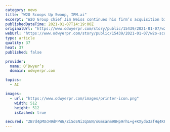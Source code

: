 ```yaml
---
category: news
title: "W2O Scoops Up Swoop, IPM.ai"
excerpt: "W2O Group chief Jim Weiss continues his firm’s acquisition binge by adding Swoop and IPM.ai data-driven technology firms to its line-up. Swoop and IPM.ai use machine learning, artificial intelligence and real-world data to solve healthcare challenges."
publishedDateTime: 2021-01-07T14:19:00Z
originalUrl: "https://www.odwyerpr.com/story/public/15439/2021-01-07/w2o-scoops-up-swoop-ipmai.html"
webUrl: "https://www.odwyerpr.com/story/public/15439/2021-01-07/w2o-scoops-up-swoop-ipmai.html"
type: article
quality: 37
heat: 37
published: false

provider:
  name: O’Dwyer’s
  domain: odwyerpr.com

topics:
  - AI

images:
  - url: "https://www.odwyerpr.com/images/printer-icon.png"
    width: 512
    height: 512
    isCached: true

secured: "ZB7d4pMUcH9dPPWG/ZiSoSNi3qSEN/o6msanm98Hp9rhL+g+KXydo3afHq4KFJ1xZb97mz3cztMlFWlHYjNTSo50ngy/uZPwy+QM/t8f3IWIalmb2QMgnQpSyJ4E1nBLC3apuSGdZYGZ/957h3EqtRYT9vvj6/QHvDBZcnTn++1qkEPluet5NkMPzcFdq085fjo7ER/kStIiJy+/RARNbgnjST+5GlrYhmM5o0dfPBxjIC4WdbnUIImsNN+61PSVw2mIuiIQzQeWa26Y7e144xQH7vRImJThbIQtV1SIG5yNN8qJV18pnSBwawqHENKW5/JVJn+IKaxyppV5nCiBmQHBhIhEA3sfL4oAVcM8BNI=;CxHVZ8+V57o8YoK4+tdqEQ=="
---
```


